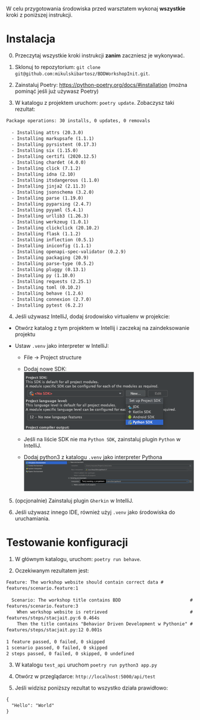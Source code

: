 W celu przygotowania środowiska przed warsztatem wykonaj **wszystkie** kroki z poniższej instrukcji.

# Instalacja

0. Przeczytaj wszystkie kroki instrukcji **zanim** zaczniesz je wykonywać.

1. Sklonuj to repozytorium: `git clone git@github.com:mikulskibartosz/BDDWorkshopInit.git`.

2. Zainstaluj Poetry: https://python-poetry.org/docs/#installation (można pominąć jeśli już używasz Poetry)

3. W katalogu z projektem uruchom: `poetry update`. Zobaczysz taki rezultat:

```
Package operations: 30 installs, 0 updates, 0 removals

  - Installing attrs (20.3.0)
  - Installing markupsafe (1.1.1)
  - Installing pyrsistent (0.17.3)
  - Installing six (1.15.0)
  - Installing certifi (2020.12.5)
  - Installing chardet (4.0.0)
  - Installing click (7.1.2)
  - Installing idna (2.10)
  - Installing itsdangerous (1.1.0)
  - Installing jinja2 (2.11.3)
  - Installing jsonschema (3.2.0)
  - Installing parse (1.19.0)
  - Installing pyparsing (2.4.7)
  - Installing pyyaml (5.4.1)
  - Installing urllib3 (1.26.3)
  - Installing werkzeug (1.0.1)
  - Installing clickclick (20.10.2)
  - Installing flask (1.1.2)
  - Installing inflection (0.5.1)
  - Installing iniconfig (1.1.1)
  - Installing openapi-spec-validator (0.2.9)
  - Installing packaging (20.9)
  - Installing parse-type (0.5.2)
  - Installing pluggy (0.13.1)
  - Installing py (1.10.0)
  - Installing requests (2.25.1)
  - Installing toml (0.10.2)
  - Installing behave (1.2.6)
  - Installing connexion (2.7.0)
  - Installing pytest (6.2.2)
```

4. Jeśli używasz IntelliJ, dodaj środowisko virtualenv w projekcie:

* Otwórz katalog z tym projektem w Intellij i zaczekaj na zaindeksowanie projektu

* Ustaw `.venv` jako interpreter w IntelliJ:

  * File -> Project structure

  * Dodaj nowe SDK: ![Ustawienie SKD](img/new_sdk.png)
  
  * Jeśli na liście SDK nie ma `Python SDK`, zainstaluj plugin `Python` w IntelliJ.

  * Dodaj python3 z katalogu `.venv` jako interpreter Pythona ![Interpreter z .venv](img/interpreter.png)

5. (opcjonalnie) Zainstaluj plugin `Gherkin` w IntelliJ.

6. Jeśli używasz innego IDE, również użyj `.venv` jako środowiska do uruchamiania.

# Testowanie konfiguracji

1. W głównym katalogu, uruchom: `poetry run behave`.

2. Oczekiwanym rezultatem jest:

```
Feature: The workshop website should contain correct data # features/scenario.feature:1

  Scenario: The workshop title contains BDD                          # features/scenario.feature:3
    When workshop website is retrieved                               # features/steps/stacjait.py:6 0.464s
    Then the title contains "Behavior Driven Development w Pythonie" # features/steps/stacjait.py:12 0.001s

1 feature passed, 0 failed, 0 skipped
1 scenario passed, 0 failed, 0 skipped
2 steps passed, 0 failed, 0 skipped, 0 undefined
```


3. W katalogu `test_api` uruchom `poetry run python3 app.py`

4. Otwórz w przeglądarce: `http://localhost:5000/api/test`

5. Jeśli widzisz poniższy rezultat to wszystko działa prawidłowo:

```
{
  "Hello": "World"
}
``` 
